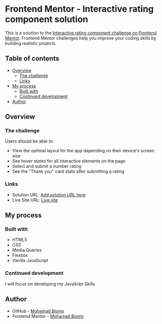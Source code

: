 # Frontend Mentor - Interactive rating component solution

This is a solution to the [Interactive rating component challenge on Frontend Mentor](https://www.frontendmentor.io/challenges/interactive-rating-component-koxpeBUmI). Frontend Mentor challenges help you improve your coding skills by building realistic projects.

## Table of contents

- [Overview](#overview)
  - [The challenge](#the-challenge)
  - [Links](#links)
- [My process](#my-process)
  - [Built with](#built-with)
  - [Continued development](#continued-development)
- [Author](#author)

## Overview

### The challenge

Users should be able to:

- View the optimal layout for the app depending on their device's screen size
- See hover states for all interactive elements on the page
- Select and submit a number rating
- See the "Thank you" card state after submitting a rating

### Links

- Solution URL: [Add solution URL here](https://your-solution-url.com)
- Live Site URL: [Live site](https://mohamadbiomy.github.io/interactive-rating/)

## My process

### Built with

- HTML5
- CSS
- Media Queries
- Flexbox
- Vanilla JavaScript

### Continued development

I will focus on developing my JavaSript Skills

## Author

- GitHub - [Mohamad Biomy](https://github.com/MohamadBiomy)
- Frontend Mentor - [Mohamad Biomy](https://www.frontendmentor.io/profile/MohamadBiomy)
